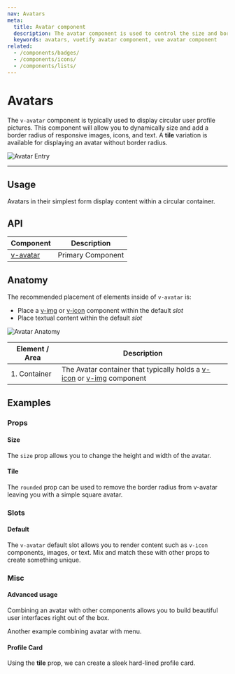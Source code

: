 ```yaml
---
nav: Avatars
meta:
  title: Avatar component
  description: The avatar component is used to control the size and border radius of an image. It can be used with numerous components to provide better visual context.
  keywords: avatars, vuetify avatar component, vue avatar component
related:
  - /components/badges/
  - /components/icons/
  - /components/lists/
---
```


# Avatars

The `v-avatar` component is typically used to display circular user profile pictures. This component will allow you to dynamically size and add a border radius of responsive images, icons, and text. A **tile** variation is available for displaying an avatar without border radius.

![Avatar Entry](https://cdn.vuetifyjs.com/docs/images/components-temp/v-avatar/v-avatar-entry.png)

---

## Usage

Avatars in their simplest form display content within a circular container.

<usage name="v-avatar" />

<entry />

## API

| Component | Description |
| - | - |
| [v-avatar](/api/v-avatar/) | Primary Component |

## Anatomy

The recommended placement of elements inside of `v-avatar` is:

* Place a [v-img](/components/images/) or [v-icon](/components/images/) component within the default *slot*
* Place textual content within the default *slot*

![Avatar Anatomy](https://cdn.vuetifyjs.com/docs/images/components-temp/v-avatar/v-avatar-anatomy.png)

| Element / Area | Description |
| - | - |
| 1. Container | The Avatar container that typically holds a [v-icon](/components/icons/) or [v-img](/components/images/) component |

<api-inline hide-links />

## Examples

### Props

#### Size

The `size` prop allows you to change the height and width of the avatar.

<example file="v-avatar/prop-size" />

#### Tile

The `rounded` prop can be used to remove the border radius from v-avatar leaving you with a simple square avatar.

<example file="v-avatar/prop-tile" />

### Slots

#### Default

The `v-avatar` default slot allows you to render content such as `v-icon` components, images, or text. Mix and match these with other props to create something unique.

<example file="v-avatar/slot-default" />

<discovery />

### Misc

#### Advanced usage

Combining an avatar with other components allows you to build beautiful user interfaces right out of the box.

<example file="v-avatar/misc-advanced" />

Another example combining avatar with menu.

<example file="v-avatar/misc-avatar-menu" />

#### Profile Card

Using the **tile** prop, we can create a sleek hard-lined profile card.

<example file="v-avatar/misc-profile-card" />
